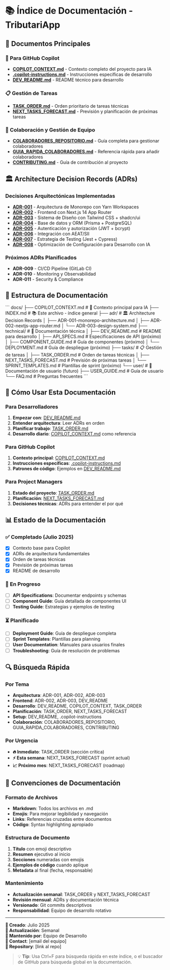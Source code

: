 # 📚 Índice de Documentación - TributariApp

## 🎯 Documentos Principales

### 🤖 Para GitHub Copilot

- **[COPILOT_CONTEXT.md](./COPILOT_CONTEXT.md)** - Contexto completo del proyecto para IA
- **[.copilot-instructions.md](../.copilot-instructions.md)** - Instrucciones específicas de desarrollo
- **[DEV_README.md](./technical/DEV_README.md)** - README técnico para desarrollo

### 📋 Gestión de Tareas

- **[TASK_ORDER.md](./tasks/TASK_ORDER.md)** - Orden prioritario de tareas técnicas
- **[NEXT_TASKS_FORECAST.md](./tasks/NEXT_TASKS_FORECAST.md)** - Previsión y planificación de próximas tareas

### 👥 Colaboración y Gestión de Equipo

- **[COLABORADORES_REPOSITORIO.md](./COLABORADORES_REPOSITORIO.md)** - Guía completa para gestionar colaboradores
- **[GUIA_RAPIDA_COLABORADORES.md](./GUIA_RAPIDA_COLABORADORES.md)** - Referencia rápida para añadir colaboradores
- **[CONTRIBUTING.md](../CONTRIBUTING.md)** - Guía de contribución al proyecto

## 🏛️ Architecture Decision Records (ADRs)

### Decisiones Arquitectónicas Implementadas

- **[ADR-001](./adr/ADR-001-monorepo-architecture.md)** - Arquitectura de Monorepo con Yarn Workspaces
- **[ADR-002](./adr/ADR-002-nextjs-app-router.md)** - Frontend con Next.js 14 App Router
- **[ADR-003](./adr/ADR-003-design-system.md)** - Sistema de Diseño con Tailwind CSS + shadcn/ui
- **[ADR-004](./adr/ADR-004-database-prisma.md)** - Base de datos y ORM (Prisma + PostgreSQL)
- **[ADR-005](./adr/ADR-005-authentication-authorization.md)** - Autenticación y autorización (JWT + bcrypt)
- **[ADR-006](./adr/ADR-006-aeat-sii-integration.md)** - Integración con AEAT/SII
- **[ADR-007](./adr/ADR-007-testing-strategy.md)** - Estrategia de Testing (Jest + Cypress)
- **[ADR-008](./adr/ADR-008-configuration-optimization.md)** - Optimización de Configuración para Desarrollo con IA

### Próximos ADRs Planificados

- **ADR-009** - CI/CD Pipeline (GitLab CI)
- **ADR-010** - Monitoring y Observabilidad
- **ADR-011** - Security & Compliance

## 📁 Estructura de Documentación

\`\`\`
docs/
├── COPILOT_CONTEXT.md # 🤖 Contexto principal para IA
├── INDEX.md # 📚 Este archivo - índice general
├── adr/ # 🏛️ Architecture Decision Records
│ ├── ADR-001-monorepo-architecture.md
│ ├── ADR-002-nextjs-app-router.md
│ └── ADR-003-design-system.md
├── technical/ # 🔧 Documentación técnica
│ ├── DEV_README.md # README para desarrollo
│ ├── API_SPECS.md # Especificaciones de API (próximo)
│ ├── COMPONENT_GUIDE.md # Guía de componentes (próximo)
│ └── DEPLOYMENT.md # Guía de despliegue (próximo)
├── tasks/ # 📋 Gestión de tareas
│ ├── TASK_ORDER.md # Orden de tareas técnicas
│ ├── NEXT_TASKS_FORECAST.md # Previsión de próximas tareas
│ └── SPRINT_TEMPLATES.md # Plantillas de sprint (próximo)
└── user/ # 👥 Documentación de usuario (futuro)
├── USER_GUIDE.md # Guía de usuario
└── FAQ.md # Preguntas frecuentes
\`\`\`

## 🎯 Cómo Usar Esta Documentación

### Para Desarrolladores

1. **Empezar con**: [DEV_README.md](./technical/DEV_README.md)
2. **Entender arquitectura**: Leer ADRs en orden
3. **Planificar trabajo**: [TASK_ORDER.md](./tasks/TASK_ORDER.md)
4. **Desarrollo diario**: [COPILOT_CONTEXT.md](./COPILOT_CONTEXT.md) como referencia

### Para GitHub Copilot

1. **Contexto principal**: [COPILOT_CONTEXT.md](./COPILOT_CONTEXT.md)
2. **Instrucciones específicas**: [.copilot-instructions.md](../.copilot-instructions.md)
3. **Patrones de código**: Ejemplos en [DEV_README.md](./technical/DEV_README.md)

### Para Project Managers

1. **Estado del proyecto**: [TASK_ORDER.md](./tasks/TASK_ORDER.md)
2. **Planificación**: [NEXT_TASKS_FORECAST.md](./tasks/NEXT_TASKS_FORECAST.md)
3. **Decisiones técnicas**: ADRs para entender el por qué

## 📊 Estado de la Documentación

### ✅ Completado (Julio 2025)

- [x] Contexto base para Copilot
- [x] ADRs de arquitectura fundamentales
- [x] Orden de tareas técnicas
- [x] Previsión de próximas tareas
- [x] README de desarrollo

### 🔄 En Progreso

- [ ] **API Specifications**: Documentar endpoints y schemas
- [ ] **Component Guide**: Guía detallada de componentes UI
- [ ] **Testing Guide**: Estrategias y ejemplos de testing

### ⏳ Planificado

- [ ] **Deployment Guide**: Guía de despliegue completa
- [ ] **Sprint Templates**: Plantillas para planning
- [ ] **User Documentation**: Manuales para usuarios finales
- [ ] **Troubleshooting**: Guía de resolución de problemas

## 🔍 Búsqueda Rápida

### Por Tema

- **Arquitectura**: ADR-001, ADR-002, ADR-003
- **Frontend**: ADR-002, ADR-003, DEV_README
- **Desarrollo**: DEV_README, COPILOT_CONTEXT, TASK_ORDER
- **Planificación**: TASK_ORDER, NEXT_TASKS_FORECAST
- **Setup**: DEV_README, .copilot-instructions
- **Colaboración**: COLABORADORES_REPOSITORIO, GUIA_RAPIDA_COLABORADORES, CONTRIBUTING

### Por Urgencia

- **🔥 Inmediato**: TASK_ORDER (sección crítica)
- **⚡ Esta semana**: NEXT_TASKS_FORECAST (sprint actual)
- **📈 Próximo mes**: NEXT_TASKS_FORECAST (roadmap)

## 📝 Convenciones de Documentación

### Formato de Archivos

- **Markdown**: Todos los archivos en .md
- **Emojis**: Para mejorar legibilidad y navegación
- **Links**: Referencias cruzadas entre documentos
- **Código**: Syntax highlighting apropiado

### Estructura de Documento

1. **Título** con emoji descriptivo
2. **Resumen** ejecutivo al inicio
3. **Secciones** numeradas con emojis
4. **Ejemplos de código** cuando aplique
5. **Metadata** al final (fecha, responsable)

### Mantenimiento

- **Actualización semanal**: TASK_ORDER y NEXT_TASKS_FORECAST
- **Revisión mensual**: ADRs y documentación técnica
- **Versionado**: Git commits descriptivos
- **Responsabilidad**: Equipo de desarrollo rotativo

---

**📅 Creado**: Julio 2025  
**🔄 Actualización**: Semanal  
**👥 Mantenido por**: Equipo de Desarrollo  
**📧 Contact**: [email del equipo]  
**🔗 Repository**: [link al repo]

> 💡 **Tip**: Usa Ctrl+F para búsqueda rápida en este índice, o el buscador de GitHub para búsqueda global en la documentación.
